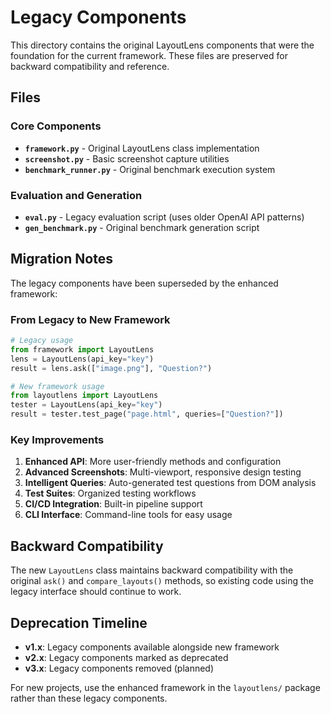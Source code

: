 # Legacy Components

This directory contains the original LayoutLens components that were the foundation for the current framework. These files are preserved for backward compatibility and reference.

## Files

### Core Components
- **`framework.py`** - Original LayoutLens class implementation
- **`screenshot.py`** - Basic screenshot capture utilities  
- **`benchmark_runner.py`** - Original benchmark execution system

### Evaluation and Generation
- **`eval.py`** - Legacy evaluation script (uses older OpenAI API patterns)
- **`gen_benchmark.py`** - Original benchmark generation script

## Migration Notes

The legacy components have been superseded by the enhanced framework:

### From Legacy to New Framework

```python
# Legacy usage
from framework import LayoutLens
lens = LayoutLens(api_key="key")
result = lens.ask(["image.png"], "Question?")

# New framework usage  
from layoutlens import LayoutLens
tester = LayoutLens(api_key="key")
result = tester.test_page("page.html", queries=["Question?"])
```

### Key Improvements

1. **Enhanced API**: More user-friendly methods and configuration
2. **Advanced Screenshots**: Multi-viewport, responsive design testing
3. **Intelligent Queries**: Auto-generated test questions from DOM analysis
4. **Test Suites**: Organized testing workflows
5. **CI/CD Integration**: Built-in pipeline support
6. **CLI Interface**: Command-line tools for easy usage

## Backward Compatibility

The new `LayoutLens` class maintains backward compatibility with the original `ask()` and `compare_layouts()` methods, so existing code using the legacy interface should continue to work.

## Deprecation Timeline

- **v1.x**: Legacy components available alongside new framework
- **v2.x**: Legacy components marked as deprecated  
- **v3.x**: Legacy components removed (planned)

For new projects, use the enhanced framework in the `layoutlens/` package rather than these legacy components.